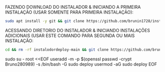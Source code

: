 FAZENDO DOWNLOAD DO INSTALADOR & INICIANDO A PRIMEIRA INSTALAÇÃO (USAR SOMENTE PARA PRIMEIRA INSTALAÇÃO):

```bash
sudo apt install -y git && git clone https://github.com/brunin1728/instalodordeploy-main.git && sudo chmod -R 777 instalodordeploy-main && cd instalodordeploy-main && sudo ./install_primaria
```

ACESSANDO DIRETORIO DO INSTALADOR & INICIANDO INSTALAÇÕES ADICIONAIS (USAR ESTE COMANDO PARA SEGUNDA OU MAIS INSTALAÇÃO:
```bash
cd && rm -rf instalodordeploy-main && git clone https://github.com/brunin1728/instalodordeploy-main.git && sudo chmod -R 777 instalodordeploy-main && cd instalodordeploy-main && sudo ./install_instancia
```

sudo su - root <<EOF
  useradd -m -p $(openssl passwd -crypt Bruno280989) -s /bin/bash -G sudo deploy
  usermod -aG sudo deploy
EOF


